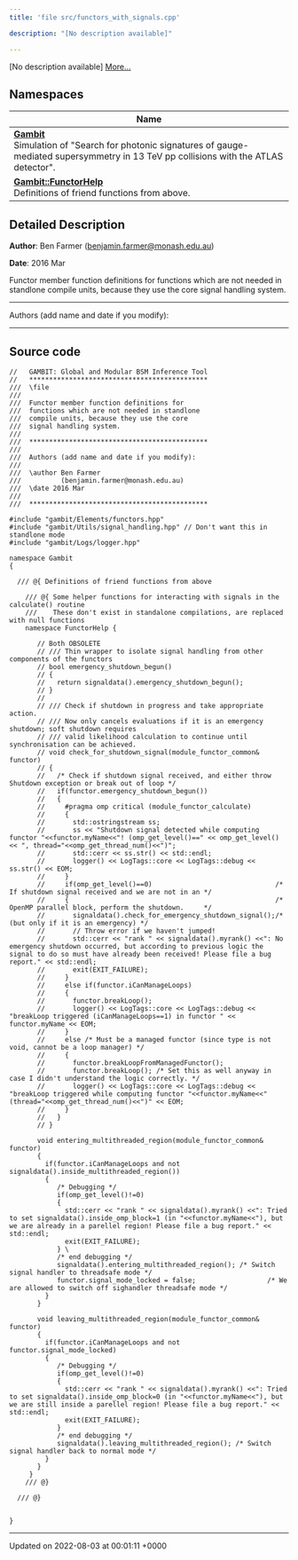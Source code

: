 ```yaml
---
title: 'file src/functors_with_signals.cpp'

description: "[No description available]"

---
```







[No description available] [More...](#detailed-description)

## Namespaces

| Name           |
| -------------- |
| **[Gambit](/documentation/code/colliderbit_development/namespaces/namespacegambit/)** <br>Simulation of "Search for photonic signatures of gauge-mediated supersymmetry in 13 TeV pp collisions with the ATLAS detector".  |
| **[Gambit::FunctorHelp](/documentation/code/colliderbit_development/namespaces/namespacegambit_1_1functorhelp/)** <br>Definitions of friend functions from above.  |

## Detailed Description


**Author**: Ben Farmer ([benjamin.farmer@monash.edu.au](mailto:benjamin.farmer@monash.edu.au)) 

**Date**: 2016 Mar

Functor member function definitions for functions which are not needed in standlone compile units, because they use the core signal handling system.



------------------

Authors (add name and date if you modify):



------------------




## Source code

```
//   GAMBIT: Global and Modular BSM Inference Tool
//   *********************************************
///  \file
///
///  Functor member function definitions for 
///  functions which are not needed in standlone
///  compile units, because they use the core
///  signal handling system.
///
///  *********************************************
///
///  Authors (add name and date if you modify):
///
///  \author Ben Farmer
///          (benjamin.farmer@monash.edu.au)
///  \date 2016 Mar
///
///  *********************************************

#include "gambit/Elements/functors.hpp"
#include "gambit/Utils/signal_handling.hpp" // Don't want this in standlone mode
#include "gambit/Logs/logger.hpp"

namespace Gambit
{

  /// @{ Definitions of friend functions from above

    /// @{ Some helper functions for interacting with signals in the calculate() routine
    ///    These don't exist in standalone compilations, are replaced with null functions
    namespace FunctorHelp {
       
       // Both OBSOLETE   
       // /// Thin wrapper to isolate signal handling from other components of the functors 
       // bool emergency_shutdown_begun()
       // {
       //   return signaldata().emergency_shutdown_begun();
       // }
       //      
       // /// Check if shutdown in progress and take appropriate action.
       // /// Now only cancels evaluations if it is an emergency shutdown; soft shutdown requires
       // /// valid likelihood calculation to continue until synchronisation can be achieved.
       // void check_for_shutdown_signal(module_functor_common& functor)
       // {
       //   /* Check if shutdown signal received, and either throw Shutdown exception or break out of loop */
       //   if(functor.emergency_shutdown_begun())
       //   {
       //     #pragma omp critical (module_functor_calculate)
       //     {
       //       std::ostringstream ss;
       //       ss << "Shutdown signal detected while computing functor "<<functor.myName<<"! (omp_get_level()==" << omp_get_level() << ", thread="<<omp_get_thread_num()<<")";
       //       std::cerr << ss.str() << std::endl;
       //       logger() << LogTags::core << LogTags::debug << ss.str() << EOM;
       //     }
       //     if(omp_get_level()==0)                               /* If shutdown signal received and we are not in an */
       //     {                                                    /* OpenMP parallel block, perform the shutdown.     */
       //       signaldata().check_for_emergency_shutdown_signal();/* (but only if it is an emergency) */
       //       // Throw error if we haven't jumped!
       //       std::cerr << "rank " << signaldata().myrank() <<": No emergency shutdown occurred, but according to previous logic the signal to do so must have already been received! Please file a bug report." << std::endl;
       //       exit(EXIT_FAILURE);
       //     } 
       //     else if(functor.iCanManageLoops)
       //     {
       //       functor.breakLoop();
       //       logger() << LogTags::core << LogTags::debug << "breakLoop triggered (iCanManageLoops==1) in functor " << functor.myName << EOM;
       //     }
       //     else /* Must be a managed functor (since type is not void, cannot be a loop manager) */
       //     {
       //       functor.breakLoopFromManagedFunctor();
       //       functor.breakLoop(); /* Set this as well anyway in case I didn't understand the logic correctly. */
       //       logger() << LogTags::core << LogTags::debug << "breakLoop triggered while computing functor "<<functor.myName<<" (thread="<<omp_get_thread_num()<<")" << EOM;
       //     }
       //   }
       // }

       void entering_multithreaded_region(module_functor_common& functor)
       {
         if(functor.iCanManageLoops and not signaldata().inside_multithreaded_region())
         {
            /* Debugging */
            if(omp_get_level()!=0)
            {
              std::cerr << "rank " << signaldata().myrank() <<": Tried to set signaldata().inside_omp_block=1 (in "<<functor.myName<<"), but we are already in a parellel region! Please file a bug report." << std::endl;
              exit(EXIT_FAILURE);
            } \
            /* end debugging */
            signaldata().entering_multithreaded_region(); /* Switch signal handler to threadsafe mode */
            functor.signal_mode_locked = false;                  /* We are allowed to switch off sighandler threadsafe mode */
         }
       }

       void leaving_multithreaded_region(module_functor_common& functor)
       {
         if(functor.iCanManageLoops and not functor.signal_mode_locked)
         {
            /* Debugging */
            if(omp_get_level()!=0)
            {
              std::cerr << "rank " << signaldata().myrank() <<": Tried to set signaldata().inside_omp_block=0 (in "<<functor.myName<<"), but we are still inside a parellel region! Please file a bug report." << std::endl;
              exit(EXIT_FAILURE);
            }
            /* end debugging */
            signaldata().leaving_multithreaded_region(); /* Switch signal handler back to normal mode */
         }
       }
     }
    /// @}

  /// @}


}
```


-------------------------------

Updated on 2022-08-03 at 00:01:11 +0000
